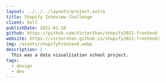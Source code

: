 ```yaml
---
layout: ../../../layouts/project.astro
title: Shopify Inteview Challenge
client: Self
publishDate: 2021-01-10
github: https://github.com/VictorShan/shopify2021-frontend
website: https://victorshan.github.io/shopify2021-frontend/
img: /assets/shopifyFrontend.webp
description: |
  This was a data visualization school project.
tags:
  - design
  - dev
---
```

